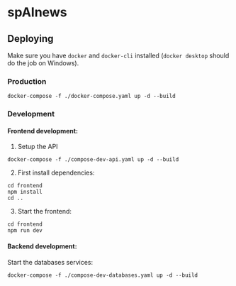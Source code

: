 # spAInews

## Deploying

Make sure you have `docker` and `docker-cli` installed (`docker desktop` should do the job on Windows).

### Production

```shell
docker-compose -f ./docker-compose.yaml up -d --build
```

### Development

#### Frontend development:

1. Setup the API

```shell
docker-compose -f ./compose-dev-api.yaml up -d --build
```

2. First install dependencies:

```shell
cd frontend
npm install
cd ..
```

3. Start the frontend:

```shell
cd frontend
npm run dev
```

#### Backend development:

Start the databases services:

```shell
docker-compose -f ./compose-dev-databases.yaml up -d --build
```

